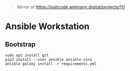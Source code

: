 > Mirror of https://pubcode.weimann.digital/projects/11/

# Ansible Workstation

## Bootstrap

```
sudo apt install git
pip3 install --user ansible ansible-core
ansible-galaxy install -r requirements.yml
```

